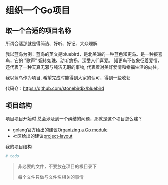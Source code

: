 # 组织一个Go项目

## 取一个合适的项目名称
所谓合适那就是得简洁、好听、好记、大众理解

我以蓝鸟为例：蓝鸟的英文是bluebird，是北美洲的一种蓝色知更鸟。是一种报喜鸟，它的 "歌声" 婉转如珠、动听悠扬，深受人们喜爱。 知更鸟不仅象征着爱情，还代表了一种天真无邪与纯洁无瑕的事物, 代表着对美好爱情和幸福生活的向往。

我以蓝鸟作为项目, 希望完成时能得到大家的认可，得到一些收获

代码仓：https://github.com/stonebirdjx/bluebird

## 项目结构
项目项目开始时 总会涉及到一个纠结的问题，那就是这个项目怎么建？
- golang官方给出的建议[Organizing a Go module](https://go.dev/doc/modules/layout)
- 社区给出的建议[project-layout](https://github.com/golang-standards/project-layout)

我的项目结构
```bash
# todo
```
> 非必要的文件，不要放在项目的根目录下
>
> 每个文件只做与文件名相关的事情


